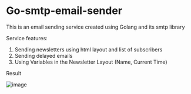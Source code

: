# Go-smtp-email-sender
This is an email sending service created using Golang and its smtp library

Service features:
  1. Sending newsletters using html layout and list of subscribers
  2. Sending delayed emails
  3. Using Variables in the Newsletter Layout (Name, Current Time)
  
  Result
  
  ![image](https://user-images.githubusercontent.com/100025258/197774095-02b2b7e4-c4e1-42fd-89ce-57199047f4a8.png)
